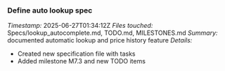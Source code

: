 ### Define auto lookup spec
*Timestamp:* 2025-06-27T01:34:12Z
*Files touched:* Specs/lookup_autocomplete.md, TODO.md, MILESTONES.md
*Summary:* documented automatic lookup and price history feature
*Details:*
- Created new specification file with tasks
- Added milestone M7.3 and new TODO items
